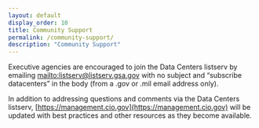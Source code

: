 ```yaml
---
layout: default
display_order: 10
title: Community Support
permalink: /community-support/
description: "Community Support"
--- 
```


Executive agencies are encouraged to join the Data Centers listserv by emailing [mailto:listserv@listserv.gsa.gov](mailto:listserv@listserv.gsa.gov) with no subject and “subscribe datacenters” in the body (from a .gov or .mil email address only).

In addition to addressing questions and comments via the Data Centers listserv, [https://management.cio.gov](https://management.cio.gov) will be updated with best practices and other resources as they become available.

